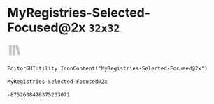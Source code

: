 # MyRegistries-Selected-Focused@2x `32x32`
<img src="/img/MyRegistries-Selected-Focused@2x.png" width=32 height=32>

``` CSharp
EditorGUIUtility.IconContent("MyRegistries-Selected-Focused@2x")
```
```
MyRegistries-Selected-Focused@2x
```
```
-8752638476375233071
```
